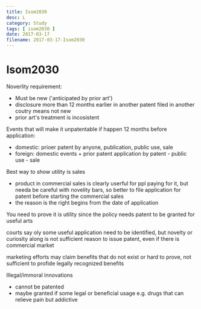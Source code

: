 ```yaml
---
title: Isom2030
desc: L
category: Study
tags: [ isom2030 ]
date: 2017-03-17
filename: 2017-03-17-Isom2030
---
```


# Isom2030
Noverlity requirement:
- Must be new ('anticipated by prior art')
- disclosure more than 12 months earlier in another patent filed in another coutry means not new
- prior art's treatment is incosistent

Events that will make it unpatentable if happen 12 months before application:
- domestic: prioer patent by anyone, publication, public use, sale
- foreign: domestic events + prior patent application by patent - public use - sale

Best way to show utility is sales
- product in commercial sales is clearly userful for ppl paying for it, but needa be careful with novelity bars, so better to file application for patent before starting the commercial sales
- the reason is the right begins from the date of application

You need to prove it is utility since the policy needs patent to be granted for useful arts

courts say oly some useful application need to be identified, but novelty or curiosity along is not sufficient reason to issue patent, even if there is commercial market

marketing efforts may claim benefits that do not exist or hard to prove, not sufficient to profide legally  recognized benefits

Illegal/immoral innovations
- cannot be patented
- maybe granted if some legal or beneficial usage e.g. drugs that can relieve pain but addictive
